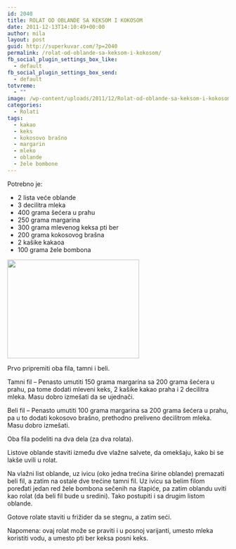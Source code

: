 ```yaml
---
id: 2040
title: ROLAT OD OBLANDE SA KEKSOM I KOKOSOM
date: 2011-12-13T14:10:49+00:00
author: mila
layout: post
guid: http://superkuvar.com/?p=2040
permalink: /rolat-od-oblande-sa-keksom-i-kokosom/
fb_social_plugin_settings_box_like:
  - default
fb_social_plugin_settings_box_send:
  - default
totvreme:
  - ""
image: /wp-content/uploads/2011/12/Rolat-od-oblande-sa-keksom-i-kokosom-940x198.jpg
categories:
  - Rolati
tags:
  - kakao
  - keks
  - kokosovo brašno
  - margarin
  - mleko
  - oblande
  - žele bombone
---
```

Potrebno je:

  * 2 lista veće oblande
  * 3 decilitra mleka
  * 400 grama šećera u prahu
  * 250 grama margarina
  * 300 grama mlevenog keksa pti ber
  * 200 grama kokosovog brašna
  * 2 kašike kakaoa
  * 100 grama žele bombona

<img class="alignnone size-medium wp-image-4582" title="Rolat od oblande sa keksom i kokosom" src="//superkuvar.com/wp-content/uploads/2011/12/Rolat-od-oblande-sa-keksom-i-kokosom-300x225.jpg" alt="" width="300" height="225" /> 

Prvo pripremiti oba fila, tamni i beli.

Tamni fil &#8211; Penasto umutiti 150 grama margarina sa 200 grama šećera u prahu, pa tome dodati mleveni keks, 2 kašike kakao praha i 2 decilitra mleka. Masu dobro izmešati da se ujednači.

Beli fil &#8211; Penasto umutiti 100 grama margarina sa 200 grama šećera u prahu, pa u to dodati kokosovo brašno, prethodno preliveno decilitrom mleka. Masu dobro izmešati.

Oba fila podeliti na dva dela (za dva rolata).

Listove oblande staviti između dve vlažne salvete, da omekšaju, kako bi se lakše uvili u rolat.

Na vlažni list oblande, uz ivicu (oko jedna trećina širine oblande) premazati beli fil, a zatim na ostale dve trećine tamni fil. Uz ivicu sa belim filom poređati jedan red žele bombona sečenih na štapiće, pa zatim oblandu uviti kao rolat (da beli fil bude u sredini). Tako postupiti i sa drugim listom oblande.

Gotove rolate staviti u frižider da se stegnu, a zatim seći.

Napomena: ovaj rolat može se praviti i u posnoj varijanti, umesto mleka koristiti vodu, a umesto pti ber keksa posni keks.
